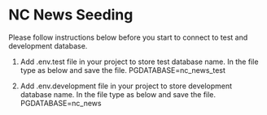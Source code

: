 # NC News Seeding

Please follow instructions below before you start to connect to test and development database.

1. Add .env.test file in your project to store test database name. 
   In the file type as below and save the file.
   PGDATABASE=nc_news_test

2. Add .env.development file in your project to store development database name.
   In the file type as below and save the file.
   PGDATABASE=nc_news

